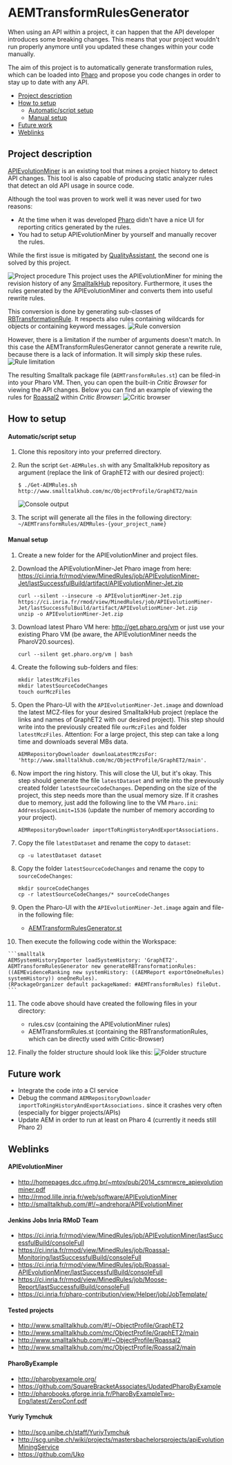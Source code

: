 # AEMTransformRulesGenerator

When using an API within a project, it can happen that the API developer introduces some breaking changes. This means that your project wouldn't run properly anymore until you updated these changes within your code manually.

The aim of this project is to automatically generate transformation rules, which can be loaded into [Pharo] and propose you code changes in order to stay up to date with any API.

- [Project description](#project-description)
- [How to setup](#how-to-setup)
    - [Automatic/script setup](#automaticscript-setup)
    - [Manual setup](#manual-setup)
- [Future work](#future-work)
- [Weblinks](#weblinks)


## Project description

[APIEvolutionMiner] is an existing tool that mines a project history to detect API changes. This tool is also capable of producing static analyzer rules that detect an old API usage in source code.

Although the tool was proven to work well it was never used for two reasons:
- At the time when it was developed [Pharo] didn't have a nice UI for reporting critics generated by the rules.
- You had to setup APIEvolutionMiner by yourself and manually recover the rules.

While the first issue is mitigated by [QualityAssistant], the second one is solved by this project.

![Project procedure](./images/project_procedure.png?raw=true)
This project uses the APIEvolutionMiner for mining the revision history of any [SmalltalkHub](http://www.smalltalkhub.com/) repository. Furthermore, it uses the rules generated by the APIEvolutionMiner and converts them into useful rewrite rules.

This conversion is done by generating sub-classes of [RBTransformationRule](http://files.pharo.org/doc/4.0/class/RBTransformationRule.html). It respects also rules containing wildcards for objects or containing keyword messages.
![Rule conversion](./images/conversion.png?raw=true)

However, there is a limitation if the number of arguments doesn't match. In this case the AEMTransformRulesGenerator cannot generate a rewrite rule, because there is a lack of information. It will simply skip these rules.
![Rule limitation](./images/limitation.png?raw=true)

The resulting Smalltalk package file (`AEMTransformRules.st`) can be filed-in into your Pharo VM. Then, you can open the built-in _Critic Browser_ for viewing the API changes. Below you can find an example of viewing the rules for [Roassal2](http://www.smalltalkhub.com/#!/~ObjectProfile/Roassal2) within _Critic Browser_:
![Critic browser](./images/critic_browser_roassal2.png?raw=true)


## How to setup

#### Automatic/script setup

1. Clone this repository into your preferred directory.

2. Run the script `Get-AEMRules.sh` with any SmalltalkHub repository as argument (replace the link of GraphET2 with our desired project): 

    ```shell
    $ ./Get-AEMRules.sh http://www.smalltalkhub.com/mc/ObjectProfile/GraphET2/main
    ```

    ![Console output](./images/console_output.png?raw=true)

3. The script will generate all the files in the following directory: `~/AEMTransformRules/AEMRules-{your_project_name}`

#### Manual setup

1. Create a new folder for the APIEvolutionMiner and project files.

2. Download the APIEvolutionMiner-Jet Pharo image from here: https://ci.inria.fr/rmod/view/MinedRules/job/APIEvolutionMiner-Jet/lastSuccessfulBuild/artifact/APIEvolutionMiner-Jet.zip

    ```shell
    curl --silent --insecure -o APIEvolutionMiner-Jet.zip https://ci.inria.fr/rmod/view/MinedRules/job/APIEvolutionMiner-Jet/lastSuccessfulBuild/artifact/APIEvolutionMiner-Jet.zip
    unzip -o APIEvolutionMiner-Jet.zip
    ```

3. Download latest Pharo VM here: http://get.pharo.org/vm or just use your existing Pharo VM (be aware, the APIEvolutionMiner needs the PharoV20.sources).

    ```shell
    curl --silent get.pharo.org/vm | bash
    ```

4. Create the following sub-folders and files:

    ```shell
    mkdir latestMczFiles
    mkdir latestSourceCodeChanges
    touch ourMczFiles
    ```

5. Open the Pharo-UI with the `APIEvolutionMiner-Jet.image` and download the latest MCZ-files for your desired SmalltalkHub project (replace the links and names of GraphET2 with our desired project). This step should write into the previously created file `ourMczFiles` and folder `latestMczFiles`. Attention: For a large project, this step can take a long time and downloads several MBs data.

    ```smalltalk
    AEMRepositoryDownloader downloaLatestMczsFor: 'http://www.smalltalkhub.com/mc/ObjectProfile/GraphET2/main'.
    ```

6. Now import the ring history. This will close the UI, but it's okay. This step should generate the file `latestDataset` and write into the previously created folder `latestSourceCodeChanges`. Depending on the size of the project, this step needs more than the usual memory size. If it crashes due to memory, just add the following line to the VM `Pharo.ini`: `AddressSpaceLimit=1536` (update the number of memory according to your project).

    ```smalltalk
    AEMRepositoryDownloader importToRingHistoryAndExportAssociations.
    ```

7. Copy the file `latestDataset` and rename the copy to `dataset`:

    ```shell
    cp -u latestDataset dataset
    ```

8. Copy the folder `latestSourceCodeChanges` and rename the copy to `sourceCodeChanges`:

    ```shell
    mkdir sourceCodeChanges
    cp -r latestSourceCodeChanges/* sourceCodeChanges
    ```

9. Open the Pharo-UI with the `APIEvolutionMiner-Jet.image` again and file-in the following file:
    - [AEMTransformRulesGenerator.st](./src/AEMTransformRulesGenerator.st?raw=true)
10.  Then execute the following code within the Workspace:

    ```smalltalk
    AEMSystemHistoryImporter loadSystemHistory: 'GraphET2'.
    AEMTransformRulesGenerator new generateRBTransformationRules: ((AEMEvidenceRanking new systemHistory: ((AEMReport exportOneOneRules) systemHistory)) oneOneRules).
    (RPackageOrganizer default packageNamed: #AEMTransformRules) fileOut.
    ```

11. The code above should have created the following files in your directory:
    - rules.csv (containing the APIEvolutionMiner rules)
    - AEMTransformRules.st (containing the RBTransformationRules, which can be directly used with Critic-Browser)

12. Finally the folder structure should look like this:
    ![Folder structure](./images/folder_structure.png?raw=true)


## Future work

- Integrate the code into a CI service
- Debug the command `AEMRepositoryDownloader importToRingHistoryAndExportAssociations.` since it crashes very often (especially for bigger projects/APIs)
- Update AEM in order to run at least on Pharo 4 (currently it needs still Pharo 2)


## Weblinks

#### APIEvolutionMiner
- http://homepages.dcc.ufmg.br/~mtov/pub/2014_csmrwcre_apievolutionminer.pdf
- http://rmod.lille.inria.fr/web/software/APIEvolutionMiner
- http://smalltalkhub.com/#!/~andrehora/APIEvolutionMiner

#### Jenkins Jobs Inria RMoD Team
- https://ci.inria.fr/rmod/view/MinedRules/job/APIEvolutionMiner/lastSuccessfulBuild/consoleFull
- https://ci.inria.fr/rmod/view/MinedRules/job/Roassal-Monitoring/lastSuccessfulBuild/consoleFull
- https://ci.inria.fr/rmod/view/MinedRules/job/Roassal-APIEvolutionMiner/lastSuccessfulBuild/consoleFull
- https://ci.inria.fr/rmod/view/MinedRules/job/Moose-Report/lastSuccessfulBuild/consoleFull
- https://ci.inria.fr/pharo-contribution/view/Helper/job/JobTemplate/

#### Tested projects
- http://www.smalltalkhub.com/#!/~ObjectProfile/GraphET2
- http://www.smalltalkhub.com/mc/ObjectProfile/GraphET2/main
- http://www.smalltalkhub.com/#!/~ObjectProfile/Roassal2
- http://www.smalltalkhub.com/mc/ObjectProfile/Roassal2/main

#### PharoByExample
- http://pharobyexample.org/
- https://github.com/SquareBracketAssociates/UpdatedPharoByExample
- http://pharobooks.gforge.inria.fr/PharoByExampleTwo-Eng/latest/ZeroConf.pdf

#### Yuriy Tymchuk
- http://scg.unibe.ch/staff/YuriyTymchuk
- http://scg.unibe.ch/wiki/projects/mastersbachelorsprojects/apiEvolutionMiningService
- https://github.com/Uko


[APIEvolutionMiner]: http://homepages.dcc.ufmg.br/~mtov/pub/2014_csmrwcre_apievolutionminer.pdf
[Pharo]: http://pharo.org/
[QualityAssistant]:https://github.com/Uko/QualityAssistant
